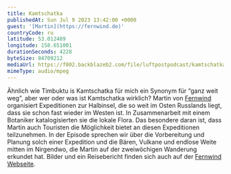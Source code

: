 ```yaml
---
title: Kamtschatka
publishedAt: Sun Jul 9 2023 13:42:00 +0000
guest: '[Martin](https://fernwind.de)'
countryCode: ru
latitude: 53.012489
longitude: 158.651001
durationSeconds: 4228
byteSize: 84709212
mediaUrl: https://f002.backblazeb2.com/file/luftpostpodcast/kamtschatka.mp3
mimeType: audio/mpeg
---
```


Ähnlich wie Timbuktu is Kamtschatka für mich ein Synonym für “ganz weit weg”, aber wer oder was ist Kamtschatka wirklich? Martin von [Fernwind](https://fernwind.de/) organisiert Expeditionen zur Halbinsel, die so weit im Osten Russlands liegt, dass sie schon fast wieder im Westen ist. In Zusammenarbeit mit einem Botaniker katalogisierten sie die lokale Flora. Das besondere daran ist, dass Martin auch Touristen die Möglichkeit bietet an diesen Expeditionen teilzunehmen.
In der Episode sprechen wir über die Vorbereitung und Planung solch einer Expedition und die Bären, Vulkane und endlose Weite mitten im Nirgendwo, die Martin auf der zweiwöchigen Wanderung erkundet hat. Bilder und ein Reisebericht finden sich auch auf der [Fernwind Webseite](https://fernwind.de/rueckblick/kamtschatka-2021/).
